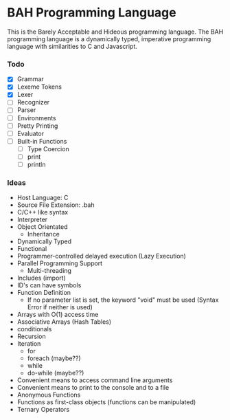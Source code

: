 # BAH Programming Language
This is the Barely Acceptable and Hideous programming language. The BAH programming language is a dynamically typed, imperative programming language with similarities to C and Javascript.

### Todo
* [x] Grammar
* [x] Lexeme Tokens
* [x] Lexer
* [ ] Recognizer
* [ ] Parser
* [ ] Environments
* [ ] Pretty Printing
* [ ] Evaluator
* [ ] Built-in Functions
    * [ ] Type Coercion
    * [ ] print
    * [ ] println

### Ideas
* Host Language: C
* Source File Extension: .bah
* C/C++ like syntax
* Interpreter
* Object Orientated
    * Inheritance
* Dynamically Typed
* Functional
* Programmer-controlled delayed execution (Lazy Execution)
* Parallel Programming Support
    * Multi-threading
* Includes (import)
* ID's can have symbols
* Function Definition
    * If no parameter list is set, the keyword "void" must be used (Syntax Error if neither is used)
* Arrays with O(1) access time
* Associative Arrays (Hash Tables)
* conditionals
* Recursion
* Iteration
    * for
    * foreach (maybe??)
    * while
    * do-while (maybe??)
* Convenient means to access command line arguments
* Convenient means to print to the console and to a file
* Anonymous Functions
* Functions as first-class objects (functions can be manipulated)
* Ternary Operators
